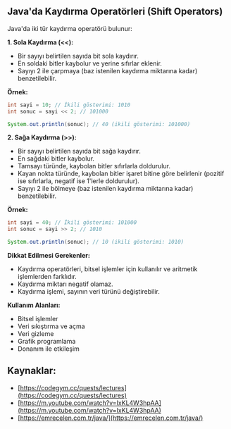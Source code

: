 ## Java'da Kaydırma Operatörleri (Shift Operators)

Java'da iki tür kaydırma operatörü bulunur:

**1. Sola Kaydırma (<<):**

* Bir sayıyı belirtilen sayıda bit sola kaydırır.
* En soldaki bitler kaybolur ve yerine sıfırlar eklenir.
* Sayıyı 2 ile çarpmaya (baz istenilen kaydırma miktarına kadar) benzetilebilir.

**Örnek:**

```java
int sayi = 10; // İkili gösterimi: 1010
int sonuc = sayi << 2; // 101000

System.out.println(sonuc); // 40 (ikili gösterimi: 101000)
```

**2. Sağa Kaydırma (>>):**

* Bir sayıyı belirtilen sayıda bit sağa kaydırır.
* En sağdaki bitler kaybolur.
* Tamsayı türünde, kaybolan bitler sıfırlarla doldurulur.
* Kayan nokta türünde, kaybolan bitler işaret bitine göre belirlenir (pozitif ise sıfırlarla, negatif ise 1'lerle doldurulur).
* Sayıyı 2 ile bölmeye (baz istenilen kaydırma miktarına kadar) benzetilebilir.

**Örnek:**

```java
int sayi = 40; // İkili gösterimi: 101000
int sonuc = sayi >> 2; // 1010

System.out.println(sonuc); // 10 (ikili gösterimi: 1010)
```

**Dikkat Edilmesi Gerekenler:**

* Kaydırma operatörleri, bitsel işlemler için kullanılır ve aritmetik işlemlerden farklıdır.
* Kaydırma miktarı negatif olamaz.
* Kaydırma işlemi, sayının veri türünü değiştirebilir.

**Kullanım Alanları:**

* Bitsel işlemler
* Veri sıkıştırma ve açma
* Veri gizleme
* Grafik programlama
* Donanım ile etkileşim

## Kaynaklar:

* [https://codegym.cc/quests/lectures](https://codegym.cc/quests/lectures)
* [https://m.youtube.com/watch?v=IxKL4W3hpAA](https://m.youtube.com/watch?v=IxKL4W3hpAA)
* [https://emrecelen.com.tr/java/](https://emrecelen.com.tr/java/)

